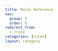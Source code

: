```yaml
---
title: Rules Reference
nav:
  group: 3
  order: 0
redirect_from:
  - /rule
categories: [rules]
layout: category
---
```

